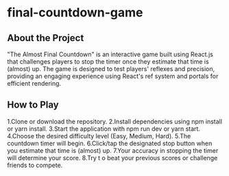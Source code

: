 ﻿# final-countdown-game
## About the Project
"The Almost Final Countdown" is an interactive game built using React.js that challenges players to stop the timer once they estimate that time is (almost) up. The game is designed to test players' reflexes and precision, providing an engaging experience using React's ref system and portals for efficient rendering.

## How to Play
1.Clone or download the repository.
2.Install dependencies using npm install or yarn install.
3.Start the application with npm run dev or yarn start.
4.Choose the desired difficulty level (Easy, Medium, Hard).
5.The countdown timer will begin.
6.Click/tap the designated stop button when you estimate that time is (almost) up.
7.Your accuracy in stopping the timer will determine your score.
8.Try t o beat your previous scores or challenge friends to compete.
